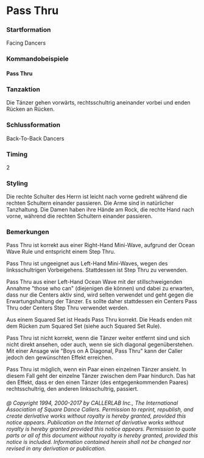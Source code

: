 
# Pass Thru

### Startformation

Facing Dancers

### Kommandobeispiele

#### Pass Thru

### Tanzaktion

Die Tänzer gehen vorwärts, rechtsschultrig aneinander vorbei und enden Rücken an Rücken.

### Schlussformation

Back-To-Back Dancers

### Timing

2

### Styling

Die rechte Schulter des Herrn ist leicht nach vorne gedreht während die rechten Schultern einander passieren. Die Arme sind in natürlicher Tanzhaltung. Die Damen haben ihre Hände am Rock, die rechte Hand nach vorne, während die rechten Schultern einander passieren.

### Bemerkungen

Pass Thru ist korrekt aus einer Right-Hand Mini-Wave, aufgrund der Ocean Wave Rule 
und entspricht einem Step Thru.

Pass Thru ist ungeeignet aus Left-Hand Mini-Waves, wegen des linksschultrigen Vorbeigehens. Stattdessen ist Step Thru zu verwenden.

Pass Thru aus einer Left-Hand Ocean Wave mit der stillschweigenden Annahme "those who can" (diejenigen die können) und dabei zu erwarten, dass nur die Centers aktiv sind, wird selten verwendet und geht gegen die Erwartungshaltung der Tänzer. Es sollte daher stattdessen ein Centers Pass Thru oder Centers Step Thru verwendet werden.

Aus einem Squared Set ist Heads Pass Thru korrekt. Die Heads enden mit dem Rücken zum Squared Set (siehe auch Squared Set Rule).

Pass Thru ist nicht korrekt, wenn die Tänzer weiter entfernt sind und sich nicht direkt ansehen, oder auch, wenn sie sich diagonal gegenüberstehen. Mit einer Ansage wie "Boys on A Diagonal, Pass Thru" kann der Caller jedoch den gewünschten Effekt erreichen.

Pass Thru ist möglich, wenn ein Paar einen einzelnen Tänzer ansieht. In diesem Fall geht der einzelne Tänzer zwischen dem Paar hindurch. Das hat den Effekt, dass er den einen Tänzer (des entgegenkommenden Paares) rechtsschultrig, den anderen linksschultrig, passiert.

###### @ Copyright 1994, 2000-2017 by CALLERLAB Inc., The International Association of Square Dance Callers. Permission to reprint, republish, and create derivative works without royalty is hereby granted, provided this notice appears. Publication on the Internet of derivative works without royalty is hereby granted provided this notice appears. Permission to quote parts or all of this document without royalty is hereby granted, provided this notice is included. Information contained herein shall not be changed nor revised in any derivation or publication.
